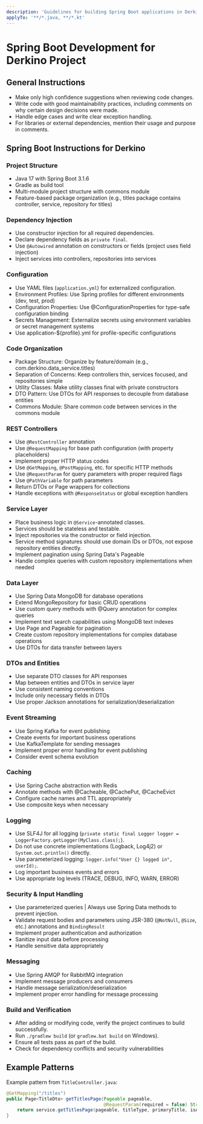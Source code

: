 ```yaml
---
description: 'Guidelines for building Spring Boot applications in Derkino project'
applyTo: '**/*.java, **/*.kt'
---
```


# Spring Boot Development for Derkino Project

## General Instructions

- Make only high confidence suggestions when reviewing code changes.
- Write code with good maintainability practices, including comments on why certain design decisions were made.
- Handle edge cases and write clear exception handling.
- For libraries or external dependencies, mention their usage and purpose in comments.

## Spring Boot Instructions for Derkino

### Project Structure
- Java 17 with Spring Boot 3.1.6
- Gradle as build tool
- Multi-module project structure with commons module
- Feature-based package organization (e.g., titles package contains controller, service, repository for titles)

### Dependency Injection

- Use constructor injection for all required dependencies.
- Declare dependency fields as `private final`.
- Use `@Autowired` annotation on constructors or fields (project uses field injection)
- Inject services into controllers, repositories into services

### Configuration

- Use YAML files (`application.yml`) for externalized configuration.
- Environment Profiles: Use Spring profiles for different environments (dev, test, prod)
- Configuration Properties: Use @ConfigurationProperties for type-safe configuration binding
- Secrets Management: Externalize secrets using environment variables or secret management systems
- Use application-${profile}.yml for profile-specific configurations

### Code Organization

- Package Structure: Organize by feature/domain (e.g., com.derkino.data_service.titles)
- Separation of Concerns: Keep controllers thin, services focused, and repositories simple
- Utility Classes: Make utility classes final with private constructors
- DTO Pattern: Use DTOs for API responses to decouple from database entities
- Commons Module: Share common code between services in the commons module

### REST Controllers

- Use `@RestController` annotation
- Use `@RequestMapping` for base path configuration (with property placeholders)
- Implement proper HTTP status codes
- Use `@GetMapping`, `@PostMapping`, etc. for specific HTTP methods
- Use `@RequestParam` for query parameters with proper required flags
- Use `@PathVariable` for path parameters
- Return DTOs or Page wrappers for collections
- Handle exceptions with `@ResponseStatus` or global exception handlers

### Service Layer

- Place business logic in `@Service`-annotated classes.
- Services should be stateless and testable.
- Inject repositories via the constructor or field injection.
- Service method signatures should use domain IDs or DTOs, not expose repository entities directly.
- Implement pagination using Spring Data's Pageable
- Handle complex queries with custom repository implementations when needed

### Data Layer

- Use Spring Data MongoDB for database operations
- Extend MongoRepository for basic CRUD operations
- Use custom query methods with @Query annotation for complex queries
- Implement text search capabilities using MongoDB text indexes
- Use Page and Pageable for pagination
- Create custom repository implementations for complex database operations
- Use DTOs for data transfer between layers

### DTOs and Entities

- Use separate DTO classes for API responses
- Map between entities and DTOs in service layer
- Use consistent naming conventions
- Include only necessary fields in DTOs
- Use proper Jackson annotations for serialization/deserialization

### Event Streaming

- Use Spring Kafka for event publishing
- Create events for important business operations
- Use KafkaTemplate for sending messages
- Implement proper error handling for event publishing
- Consider event schema evolution

### Caching

- Use Spring Cache abstraction with Redis
- Annotate methods with @Cacheable, @CachePut, @CacheEvict
- Configure cache names and TTL appropriately
- Use composite keys when necessary

### Logging

- Use SLF4J for all logging (`private static final Logger logger = LoggerFactory.getLogger(MyClass.class);`).
- Do not use concrete implementations (Logback, Log4j2) or `System.out.println()` directly.
- Use parameterized logging: `logger.info("User {} logged in", userId);`.
- Log important business events and errors
- Use appropriate log levels (TRACE, DEBUG, INFO, WARN, ERROR)

### Security & Input Handling

- Use parameterized queries | Always use Spring Data methods to prevent injection.
- Validate request bodies and parameters using JSR-380 (`@NotNull`, `@Size`, etc.) annotations and `BindingResult`
- Implement proper authentication and authorization
- Sanitize input data before processing
- Handle sensitive data appropriately

### Messaging

- Use Spring AMQP for RabbitMQ integration
- Implement message producers and consumers
- Handle message serialization/deserialization
- Implement proper error handling for message processing

### Build and Verification

- After adding or modifying code, verify the project continues to build successfully.
- Run `./gradlew build` (or `gradlew.bat build` on Windows).
- Ensure all tests pass as part of the build.
- Check for dependency conflicts and security vulnerabilities

## Example Patterns

Example pattern from `TitleController.java`:
```java
@GetMapping("/titles")
public Page<TitleDto> getTitlesPage(Pageable pageable,
                                    @RequestParam(required = false) String freeText) {
    return service.getTitlesPage(pageable, titleType, primaryTitle, isAdult, genres, freeText);
}
```